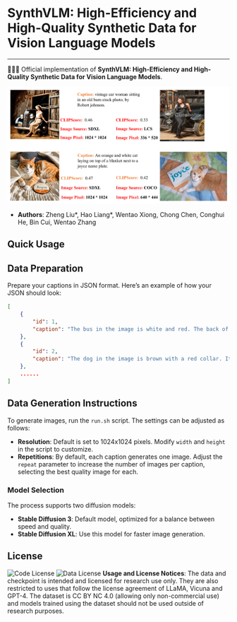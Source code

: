 # SynthVLM: High-Efficiency and High-Quality Synthetic Data for Vision Language Models

---

🚀🚀🚀 Official implementation of **SynthVLM: High-Efficiency and High-Quality Synthetic Data for Vision Language Models**.

<p align="center">
  <img src="demo/imagecmp.pdf">
</p>


- **Authors**: Zheng Liu*, Hao Liang*, Wentao Xiong, Chong Chen, Conghui He, Bin Cui, Wentao Zhang

## Quick Usage

## Data Preparation

Prepare your captions in JSON format. Here’s an example of how your JSON should look:

```json
[
    {
        "id": 1,
        "caption": "The bus in the image is white and red. The back of the bus features an advertisement. The bus is driving down the street, which is crowded with people and other vehicles."
    },
    {
        "id": 2,
        "caption": "The dog in the image is brown with a red collar. It sits behind a window, looking out longingly, which gives it a sense of longing for the outdoors or something it sees."
    },
    ......
]
```

## Data Generation Instructions

To generate images, run the `run.sh` script. The settings can be adjusted as follows:

- **Resolution**: Default is set to 1024x1024 pixels. Modify `width` and `height` in the script to customize.
- **Repetitions**: By default, each caption generates one image. Adjust the `repeat` parameter to increase the number of images per caption, selecting the best quality image for each.

### Model Selection

The process supports two diffusion models:

- **Stable Diffusion 3**: Default model, optimized for a balance between speed and quality.
- **Stable Diffusion XL**: Use this model for faster image generation.

## License

![Code License](https://img.shields.io/badge/Code%20License-Apache_2.0-green.svg) ![Data License](https://img.shields.io/badge/Data%20License-CC%20By%20NC%204.0-red.svg) **Usage and License Notices**: The data and checkpoint is intended and licensed for research use only. They are also restricted to uses that follow the license agreement of LLaMA, Vicuna and GPT-4. The dataset is CC BY NC 4.0 (allowing only non-commercial use) and models trained using the dataset should not be used outside of research purposes.